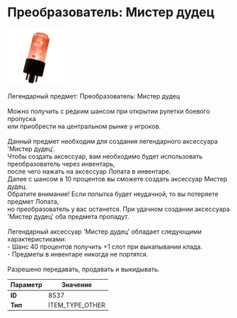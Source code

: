 # Преобразователь: Мистер дудец

![Item Image](../img/8537.webp?raw=true)

Легендарный предмет: Преобразователь: Мистер дудец<br><br>Можно получить с редким шансом при открытии рулетки боевого пропуска<br>или приобрести на центральном рынке у игроков.<br><br>Данный предмет необходим для создания легендарного аксессуара 'Мистер дудец'.<br>Чтобы создать аксессуар, вам необходимо будет использовать преобразователь через инвентарь,<br>после чего нажать на аксессуар Лопата в инвентаре. <br>Далее с шансом в 10 процентов вы сможете создать аксессуар Мистер дудец.<br>Обратите внимание! Если попытка будет неудачной, то вы потеряете предмет Лопата,<br>но преобразователь у вас останется. При удачном создании аксессуара 'Мистер дудец' оба предмета пропадут.<br><br>Легендарный аксессуар 'Мистер дудец' обладает следующими характеристиками:<br> - Шанс 40 процентов получить +1 слот при выкапывании клада. <br> - Предметы в инвентаре никогда не портятся.<br><br>Разрешено передавать, продавать и выкидывать.


| Параметр | Значение |
|----------|----------|
| **ID** | 8537 |
| **Тип** | ITEM_TYPE_OTHER |

